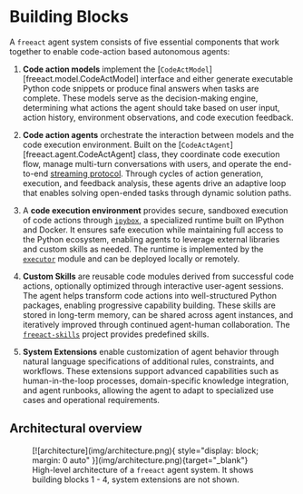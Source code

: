 # Building Blocks

A `freeact` agent system consists of five essential components that work together to enable code-action based autonomous agents:

1. **Code action models** implement the [`CodeActModel`][freeact.model.CodeActModel] interface and either generate executable Python code snippets or produce final answers when tasks are complete. These models serve as the decision-making engine, determining what actions the agent should take based on user input, action history, environment observations, and code execution feedback. 

2. **Code action agents** orchestrate the interaction between models and the code execution environment. Built on the [`CodeActAgent`][freeact.agent.CodeActAgent] class, they coordinate code execution flow, manage multi-turn conversations with users, and operate the end-to-end [streaming protocol](streaming.md). Through cycles of action generation, execution, and feedback analysis, these agents drive an adaptive loop that enables solving open-ended tasks through dynamic solution paths.

3. A **code execution environment** provides secure, sandboxed execution of code actions through [`ipybox`](https://gradion-ai.github.io/ipybox/), a specialized runtime built on IPython and Docker. It ensures safe execution while maintaining full access to the Python ecosystem, enabling agents to leverage external libraries and custom skills as needed. The runtime is implemented by the [`executor`](api/executor.md) module and can be deployed locally or remotely.

4. **Custom Skills** are reusable code modules derived from successful code actions, optionally optimized through interactive user-agent sessions. The agent helps transform code actions into well-structured Python packages, enabling progressive capability building. These skills are stored in long-term memory, can be shared across agent instances, and iteratively improved through continued agent-human collaboration. The [`freeact-skills`](https://gradion-ai.github.io/freeact-skills/) project provides predefined skills.

5. **System Extensions** enable customization of agent behavior through natural language specifications of additional rules, constraints, and workflows. These extensions support advanced capabilities such as human-in-the-loop processes, domain-specific knowledge integration, and agent runbooks, allowing the agent to adapt to specialized use cases and operational requirements.

## Architectural overview

<figure markdown>
  [![architecture](img/architecture.png){ style="display: block; margin: 0 auto" }](img/architecture.png){target="_blank"}
  <figcaption>High-level architecture of a <code>freeact</code> agent system. It shows building blocks 1 - 4, system extensions are not shown.</figcaption>
</figure>
